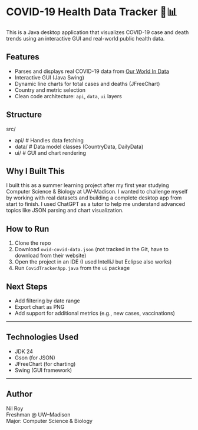 # COVID-19 Health Data Tracker 🦠📊

This is a Java desktop application that visualizes COVID-19 case and death trends using an interactive GUI and real-world public health data.

##  Features
- Parses and displays real COVID-19 data from [Our World In Data](https://ourworldindata.org/)
- Interactive GUI (Java Swing)
- Dynamic line charts for total cases and deaths (JFreeChart)
- Country and metric selection
- Clean code architecture: `api`, `data`, `ui` layers

##  Structure
src/
- api/ # Handles data fetching
- data/ # Data model classes (CountryData, DailyData)
-  ui/ # GUI and chart rendering


## Why I Built This
I built this as a summer learning project after my first year studying Computer Science & Biology at UW-Madison. I wanted to challenge myself by working with real datasets and building a complete desktop app from start to finish. I used ChatGPT as a tutor to help me understand advanced topics like JSON parsing and chart visualization.

##  How to Run
1. Clone the repo
2. Download `owid-covid-data.json` (not tracked in the Git, have to download from their website)
3. Open the project in an IDE (I used IntelliJ but Eclipse also works)
4. Run `CovidTrackerApp.java` from the `ui` package

##  Next Steps
- Add filtering by date range
- Export chart as PNG
- Add support for additional metrics (e.g., new cases, vaccinations)

---

##  Technologies Used
- JDK 24
- Gson (for JSON)
- JFreeChart (for charting)
- Swing (GUI framework)

---

##  Author
Nil Roy  
Freshman @ UW–Madison  
Major: Computer Science & Biology
